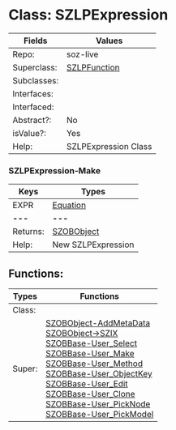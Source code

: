 
# Class:	SZLPExpression

| Fields | Values |
| --------- | --------- |
| Repo: | soz-live |
| Superclass: | [SZLPFunction](SZLPFunction.html) |
| Subclasses: |  |
| Interfaces: |  |
| Interfaced: |  |
| Abstract?: | No |
| isValue?: | Yes |
| Help: | SZLPExpression Class |

### SZLPExpression-Make

| Keys | Types |
| --------- | --------- |
| EXPR | [Equation](Equation.html) |
| **---** | **---** |
| Returns: | [SZOBObject](SZOBObject.html) |
| Help: | New SZLPExpression |


## Functions:

| Types | Functions |
| --------- | --------- |
| Class: |  |
| Super: | [SZOBObject-AddMetaData](SZOBObject.html) <br> [SZOBObject->SZIX](SZOBObject.html) <br> [SZOBBase-User_Select](SZOBBase.html) <br> [SZOBBase-User_Make](SZOBBase.html) <br> [SZOBBase-User_Method](SZOBBase.html) <br> [SZOBBase-User_ObjectKey](SZOBBase.html) <br> [SZOBBase-User_Edit](SZOBBase.html) <br> [SZOBBase-User_Clone](SZOBBase.html) <br> [SZOBBase-User_PickNode](SZOBBase.html) <br> [SZOBBase-User_PickModel](SZOBBase.html) |



